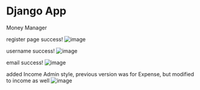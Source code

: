 # Django App
Money Manager

register page success!
![image](https://github.com/Mukhammadkodir27/Money-Manager-Django/assets/99057791/aa2ac40b-9f1f-4efd-a2f1-a642eccee861)

username success!
![image](https://github.com/Mukhammadkodir27/Money-Manager-Django/assets/99057791/6b259997-9512-41f2-ba2a-cd48f3c64c29)

email success!
![image](https://github.com/Mukhammadkodir27/Money-Manager-Django/assets/99057791/1e2b5205-bcd1-42d7-898d-0b0f0ace3983)

added Income Admin style, previous version was for Expense, but modified to income as well
![image](https://github.com/Mukhammadkodir27/Money-Manager-Django/assets/99057791/05f17d60-ecb0-4d68-b0f1-44f1f454129e)
